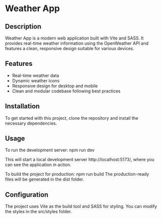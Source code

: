 # Weather App

## Description

Weather App is a modern web application built with Vite and SASS. It provides
real-time weather information using the OpenWeather API and features a clean,
responsive design suitable for various devices.

## Features

- Real-time weather data
- Dynamic weather icons
- Responsive design for desktop and mobile
- Clean and modular codebase following best practices

## Installation

To get started with this project, clone the repository and install the necessary
dependencies.

## Usage

To run the development server: npm run dev

This will start a local development server http://localhost:5173/, where you can
see the application in action.

To build the project for production: npm run build The production-ready files
will be generated in the dist folder.

## Configuration

The project uses Vite as the build tool and SASS for styling. You can modify the
styles in the src/styles folder.
